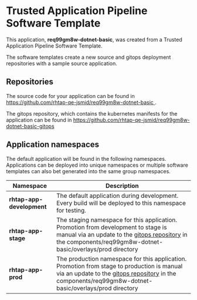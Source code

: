 # Trusted Application Pipeline Software Template

This application, **req99gm8w-dotnet-basic**, was created from a Trusted Application Pipeline Software Template.

The software templates create a new source and gitops deployment repositories with a sample source application. 

## Repositories

The source code for your application can be found in [https://github.com/rhtap-qe-jsmid/req99gm8w-dotnet-basic ](https://github.com/rhtap-qe-jsmid/req99gm8w-dotnet-basic ).
 
The gitops repository, which contains the kubernetes manifests for the application can be found in 
[https://github.com/rhtap-qe-jsmid/req99gm8w-dotnet-basic-gitops ](https://github.com/rhtap-qe-jsmid/req99gm8w-dotnet-basic-gitops ) 

## Application namespaces 

The default application will be found in the following namespaces. Applications can be deployed into unique namespaces or multiple software templates can also bet generated into the same group namespaces.  

|  Namespace   |  Description   |  
| -------- | -------- |   
| **rhtap-app-development** | The default application during development. Every build will be deployed to this namespace for testing. | 
| **rhtap-app-stage** | The staging namespace for this application. Promotion from development to stage is manual via an update to the [gitops repository](https://github.com/rhtap-qe-jsmid/req99gm8w-dotnet-basic-gitops ) in the components/req99gm8w-dotnet-basic/overlays/prod directory |  
| **rhtap-app-prod** | The production namespace for this application. Promotion from stage to production is manual via an update to the [gitops repository](https://github.com/rhtap-qe-jsmid/req99gm8w-dotnet-basic-gitops ) in the components/req99gm8w-dotnet-basic/overlays/prod directory | 